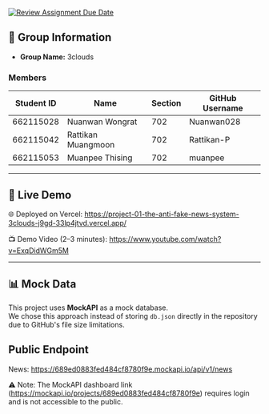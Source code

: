 [![Review Assignment Due Date](https://classroom.github.com/assets/deadline-readme-button-22041afd0340ce965d47ae6ef1cefeee28c7c493a6346c4f15d667ab976d596c.svg)](https://classroom.github.com/a/k6kO_4Go)

## 👥 Group Information
- **Group Name:** 3clouds

### Members
| Student ID | Name                 | Section | GitHub Username |
|------------|----------------------|---------|-----------------|
| 662115028 | Nuanwan Wongrat       | 702     | Nuanwan028      |
| 662115042 | Rattikan Muangmoon    | 702     | Rattikan-P      |
| 662115053 | Muanpee Thising       | 702     | muanpee         |

---

## 🚀 Live Demo
🌐 Deployed on Vercel: https://project-01-the-anti-fake-news-system-3clouds-j9gd-33lp4jtvd.vercel.app/

📺 Demo Video (2–3 minutes): https://www.youtube.com/watch?v=ExqDidWGm5M

---

## 📊 Mock Data

This project uses **MockAPI** as a mock database.  
We chose this approach instead of storing `db.json` directly in the repository due to GitHub's file size limitations.

## Public Endpoint

News: https://689ed0883fed484cf8780f9e.mockapi.io/api/v1/news

⚠️ Note: The MockAPI dashboard link (https://mockapi.io/projects/689ed0883fed484cf8780f9e)
requires login and is not accessible to the public.
